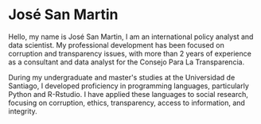 # José San Martin

Hello, my name is José San Martin, I am an international policy analyst and data scientist. My professional development has been focused on corruption and transparency issues, with more than 2 years of experience as a consultant and data analyst for the Consejo Para La Transparencia.

During my undergraduate and master's studies at the Universidad de Santiago, I developed proficiency in programming languages, particularly Python and R-Rstudio. I have applied these languages to social research, focusing on corruption, ethics, transparency, access to information, and integrity.
